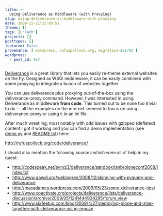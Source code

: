 ```yaml
---
title: >-
  Using Deliverance as Middleware (with Proxying)
slug: using-deliverance-as-middleware-with-proxying
date: 2009-12-21T15:00:51
themes: []
tags: [u'Tech']
projects: []
posttypes: []
featured: False
provenance: [ wordpress, rufuspollock.org, migration-201703 ]
wordpress:
  - post_id: 467
---
```


[Deliverance][] is a great library that lets you easily re-theme external websites on the fly. Designed as WSGI middleware, it can be easily combined with some proxying to integrate a bunch of websites together 

You can use deliverance plus proxying out-of-the-box using the deliverance-proxy command. However, I was interested in using Deliverance as middleware **from code**. This turned out to be none too trivial to do -- all the examples on the internet seemed to focus on using deliverance-proxy or using it in an ini file.

After much wrestling, most notably with odd issues with gzipped (deflated) content I got it working and you can find a demo implementation (see [demo.py](http://rufuspollock.org/code/deliverance/demo.py) and [README.txt](http://rufuspollock.org/code/deliverance/README.txt)) here:

<http://rufuspollock.org/code/deliverance/>

I should also mention the following sources which were all of help in my quest: 

  * <http://codespeak.net/svn/z3/deliverance/sandbox/ianb/ploneconf2008/index.txt>
  * <http://www.gawel.org/weblog/en/2008/12/skinning-with-pyquery-and-deliverance>
  * <http://macadames.wordpress.com/2009/05/23/some-deliverance-tips/>
  * <http://www.coactivate.org/projects/deliverance/lists/deliverance-discussion/archive/2009/05/1241444934295/forum_view>
  * <http://www.sixfeetup.com/blog/2009/4/27/deploying-plone-and-zine-together-with-deliverance-using-repoze>

[Deliverance]: http://pypi.python.org/pypi/Deliverance/


